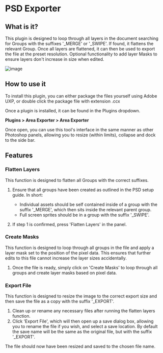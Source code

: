 # PSD Exporter

## What is it?
This plugin is designed to loop through all layers in the document searching for Groups with the suffixes '_MERGE' or '_SWIPE'. If found, it flattens the relevant Group. Once all layers are flattened, it can then be used to export the file at the preset resolution. Optional functionality to add layer Masks to ensure layers don't increase in size when edited.

![image](https://github.com/user-attachments/assets/849c0554-2802-4a3b-8ad2-48b23ae207a4)

## How to use it
To install this plugin, you can either package the files yourself using Adobe UXP, or double click the package file with extension .ccx

Once a plugin is installed, it can be found in the Plugins dropdown.

**Plugins > Area Exporter > Area Exporter**

Once open, you can use this tool's interface in the same manner as other Photoshop panels, allowing you to resize (within limits), collapse and dock to the side bar.

## Features

### Flatten Layers

This function is designed to flatten all Groups with the correct suffixes.

1. Ensure that all groups have been created as outlined in the PSD setup guide. In short:
   - Individual assets should be self contained inside of a group with the suffix '_MERGE', which then sits inside the relevant parent group.
   - Full screen sprites should be in a group with the suffix '_SWIPE'. 

2. If step 1 is confirmed, press 'Flatten Layers' in the panel.

### Create Masks

This function is designed to loop through all groups in the file and apply a layer mask set to the position of the pixel data. This ensures that further edits to this file cannot increase the layer sizes accidentally.

1. Once the file is ready, simply click on 'Create Masks' to loop through all groups and create layer masks based on pixel data.

### Export File

This function is designed to resize the image to the correct export size and then save the file as a copy with the suffix '_EXPORT'.

1. Clean up or rename any necessary files after running the flatten layers function.
2. Click 'Export File', which will then open up a save dialog box, allowing you to rename the file if you wish, and select a save location. By default the save name will be the same as the original file, but with the suffix '_EXPORT'.

The file should now have been resized and saved to the chosen file name.
